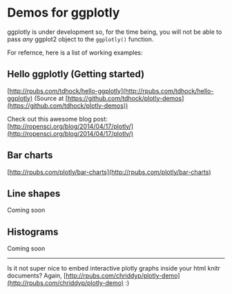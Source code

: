 Demos for ggplotly
===

ggplotly is under development so, for the time being, you will not be able to
pass *any* ggplot2 object to the `ggplotly()` function.

For refernce, here is a list of working examples:

Hello ggplotly (Getting started)
---
[http://rpubs.com/tdhock/hello-ggplotly](http://rpubs.com/tdhock/hello-ggplotly)
(Source at [https://github.com/tdhock/plotly-demos](https://github.com/tdhock/plotly-demos))

Check out this awesome blog post:
[http://ropensci.org/blog/2014/04/17/plotly/](http://ropensci.org/blog/2014/04/17/plotly/)

Bar charts
---
[http://rpubs.com/plotly/bar-charts](http://rpubs.com/plotly/bar-charts)

Line shapes
---
Coming soon

Histograms
---
Coming soon

---------

Is it not super nice to embed interactive plotly graphs inside your html knitr documents?
Again, [http://rpubs.com/chriddyp/plotly-demo](http://rpubs.com/chriddyp/plotly-demo) :)

